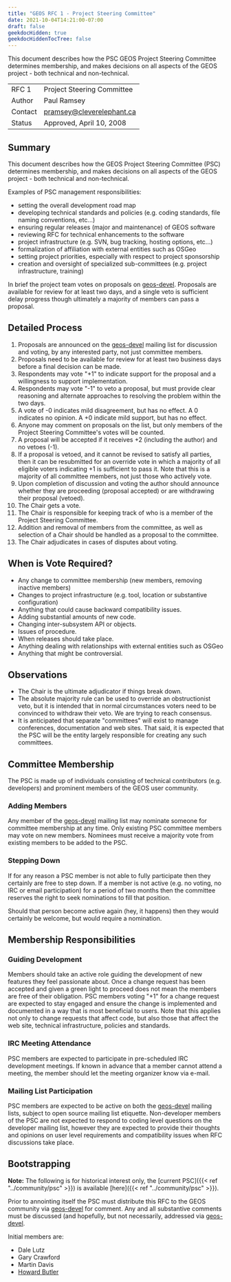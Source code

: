 ```yaml
---
title: "GEOS RFC 1 - Project Steering Committee"
date: 2021-10-04T14:21:00-07:00
draft: false
geekdocHidden: true
geekdocHiddenTocTree: false
---
```


This document describes how the PSC GEOS Project Steering Committee determines membership, and makes decisions on all aspects of the GEOS project - both technical and non-technical.

|          |                              |
| :------- | ---------------------------- |
| RFC 1    | Project Steering Committee   |
| Author   | Paul Ramsey                  |
| Contact  | pramsey@cleverelephant.ca    |
| Status   | Approved, April 10, 2008     |

## Summary

This document describes how the GEOS Project Steering Committee (PSC) determines membership, and makes decisions on all aspects of the GEOS project - both technical and non-technical.

Examples of PSC management responsibilities:

 * setting the overall development road map
 * developing technical standards and policies (e.g. coding standards, file naming conventions, etc...)
 * ensuring regular releases (major and maintenance) of GEOS software
 * reviewing RFC for technical enhancements to the software
 * project infrastructure (e.g. SVN, bug tracking, hosting options, etc...)
 * formalization of affiliation with external entities such as OSGeo
 * setting project priorities, especially with respect to project sponsorship
 * creation and oversight of specialized sub-committees (e.g. project infrastructure, training)

In brief the project team votes on proposals on [geos-devel](http://lists.osgeo.org/mailman/listinfo/geos-devel). Proposals are available for review for at least two days, and a single veto is sufficient delay progress though ultimately a majority of members can pass a proposal.

## Detailed Process

 1. Proposals are announced on the [geos-devel](http://lists.osgeo.org/mailman/listinfo/geos-devel) mailing list for discussion and voting, by any interested party, not just committee members.
 1. Proposals need to be available for review for at least two business days before a final decision can be made.
 1. Respondents may vote "+1" to indicate support for the proposal and a willingness to support implementation.
 1. Respondents may vote "-1" to veto a proposal, but must provide clear reasoning and alternate approaches to resolving the problem within the two days.
 1. A vote of -0 indicates mild disagreement, but has no effect. A 0 indicates no opinion. A +0 indicate mild support, but has no effect.
 1. Anyone may comment on proposals on the list, but only members of the Project Steering Committee's votes will be counted.
 1. A proposal will be accepted if it receives +2 (including the author) and no vetoes (-1).
 1. If a proposal is vetoed, and it cannot be revised to satisfy all parties, then it can be resubmitted for an override vote in which a majority of all eligible voters indicating +1 is sufficient to pass it. Note that this is a majority of all committee members, not just those who actively vote.
 1. Upon completion of discussion and voting the author should announce whether they are proceeding (proposal accepted) or are withdrawing their proposal (vetoed).
 1. The Chair gets a vote.
 1. The Chair is responsible for keeping track of who is a member of the Project Steering Committee.
 1. Addition and removal of members from the committee, as well as selection of a Chair should be handled as a proposal to the committee.
 1. The Chair adjudicates in cases of disputes about voting.

## When is Vote Required?

 * Any change to committee membership (new members, removing inactive members)
 * Changes to project infrastructure (e.g. tool, location or substantive configuration)
 * Anything that could cause backward compatibility issues.
 * Adding substantial amounts of new code.
 * Changing inter-subsystem API or objects.
 * Issues of procedure.
 * When releases should take place.
 * Anything dealing with relationships with external entities such as OSGeo
 * Anything that might be controversial.

## Observations

 * The Chair is the ultimate adjudicator if things break down.
 * The absolute majority rule can be used to override an obstructionist veto, but it is intended that in normal circumstances voters need to be convinced to withdraw their veto. We are trying to reach consensus.
 * It is anticipated that separate "committees" will exist to manage conferences, documentation and web sites. That said, it is expected that the PSC will be the entity largely responsible for creating any such committees.

## Committee Membership

The PSC is made up of individuals consisting of technical contributors (e.g. developers) and prominent members of the GEOS user community.

### Adding Members

Any member of the [geos-devel](http://lists.osgeo.org/mailman/listinfo/geos-devel) mailing list may nominate someone for committee membership at any time. Only existing PSC committee members may vote on new members. Nominees must receive a majority vote from existing members to be added to the PSC.

### Stepping Down

If for any reason a PSC member is not able to fully participate then they certainly are free to step down. If a member is not active (e.g. no voting, no IRC or email participation) for a period of two months then the committee reserves the right to seek nominations to fill that position.

Should that person become active again (hey, it happens) then they would certainly be welcome, but would require a nomination.

## Membership Responsibilities

### Guiding Development

Members should take an active role guiding the development of new features they feel passionate about. Once a change request has been accepted and given a green light to proceed does not mean the members are free of their obligation. PSC members voting "+1" for a change request are expected to stay engaged and ensure the change is implemented and documented in a way that is most beneficial to users. Note that this applies not only to change requests that affect code, but also those that affect the web site, technical infrastructure, policies and standards.

### IRC Meeting Attendance

PSC members are expected to participate in pre-scheduled IRC development meetings. If known in advance that a member cannot attend a meeting, the member should let the meeting organizer know via e-mail.

### Mailing List Participation

PSC members are expected to be active on both the [geos-devel](http://lists.osgeo.org/mailman/listinfo/geos-devel) mailing lists, subject to open source mailing list etiquette. Non-developer members of the PSC are not expected to respond to coding level questions on the developer mailing list, however they are expected to provide their thoughts and opinions on user level requirements and compatibility issues when RFC discussions take place.

## Bootstrapping

**Note:** The following is for historical interest only, the [current PSC]({{< ref "../community/psc" >}}) is available [here]({{< ref "../community/psc" >}}).

Prior to annointing itself the PSC must distribute this RFC to the GEOS community via [geos-devel](http://lists.osgeo.org/mailman/listinfo/geos-devel) for comment. Any and all substantive comments must be discussed (and hopefully, but not necessarily, addressed via [geos-devel](http://lists.osgeo.org/mailman/listinfo/geos-devel).

Initial members are:

 * Dale Lutz
 * Gary Crawford
 * Martin Davis
 * [Howard Butler](mailto:hobu.inc@gmail.com)
